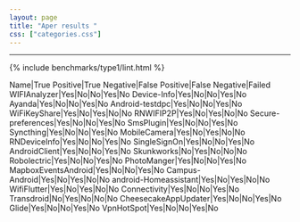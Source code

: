 ```yaml
---
layout: page
title: "Aper results "
css: ["categories.css"]
---
```



-----

{% include benchmarks/type1/lint.html %}

Name|True Positive|True Negative|False Positive|False Negative|Failed
WIFIAnalyzer|Yes|No|No|Yes|No
Device-Info|Yes|No|No|Yes|No
Ayanda|Yes|No|No|Yes|No
Android-testdpc|Yes|No|No|Yes|No
WiFiKeyShare|Yes|No|Yes|No|No
RNWIFIP2P|Yes|No|Yes|No|No
Secure-preferences|Yes|No|No|Yes|No
SmsPlugin|Yes|No|No|Yes|No
Syncthing|Yes|No|No|Yes|No
MobileCamera|Yes|No|Yes|No|No
RNDeviceInfo|Yes|No|No|Yes|No
SingleSignOn|Yes|No|No|Yes|No
AndroidClient|Yes|No|No|Yes|No
Skunkworks|No|Yes|No|No|No
Robolectric|Yes|No|No|Yes|No
PhotoManger|Yes|No|No|Yes|No
MapboxEventsAndroid|Yes|No|No|Yes|No
Campus-Android|Yes|No|Yes|No|No
android-Homeassistant|Yes|No|Yes|No|No
WifiFlutter|Yes|No|Yes|No|No
Connectivity|Yes|No|No|Yes|No
Transdroid|No|Yes|No|No|No
CheesecakeAppUpdater|Yes|No|No|Yes|No
Glide|Yes|No|No|Yes|No
VpnHotSpot|Yes|No|No|Yes|No